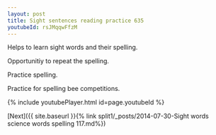 ```yaml
---
layout: post
title: Sight sentences reading practice 635
youtubeId: rsJMqqwFfzM
---
```

 
 
Helps to learn sight words and their spelling.

Opportunitiy to repeat the spelling. 

Practice spelling. 
 
Practice for spelling bee competitions. 
 
{% include youtubePlayer.html id=page.youtubeId %}
 
 

[Next]({{ site.baseurl }}{% link  split1/_posts/2014-07-30-Sight words science words spelling 117.md%})
 
